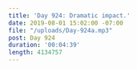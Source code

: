 ```yaml
---
title: 'Day 924: Dramatic impact.'
date: 2019-08-01 15:02:00 -07:00
file: "/uploads/Day-924a.mp3"
post: Day 924
duration: '00:04:39'
length: 4134757
---
```


